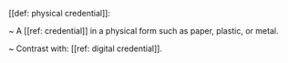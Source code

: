 [[def: physical credential]]:

~ A [[ref: credential]] in a physical form such as paper, plastic, or metal.

~ Contrast with: [[ref: digital credential]].

